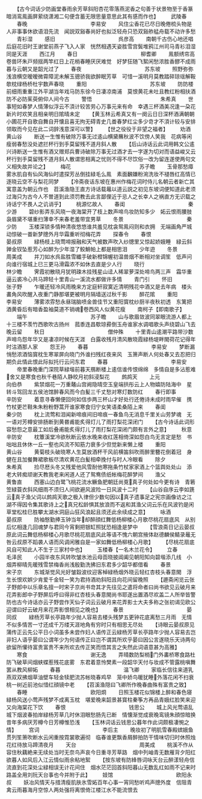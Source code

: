 <!-- { "loadSidebar": true } -->
　　【古今词话少防画堂春雨余芳草斜阳杏花零落燕泥香之句善于状景物至于香篆暗消鸾鳯画屏萦绕潇湘二句便含蓄无限思量意思此其有感而作也】
　　武陵春
　　春晚　　　　　　　　　　　　李易安
　　风住尘香花已尽日晚倦梳头物是人非事事休欲语泪先流　闻説双谿春尚好也拟泛轻舟只恐双谿舴艋舟载不动许多愁
　　青衫湿
　　感旧　　　　　　　　　　　　呉彦高
　　南朝千古伤心地还唱后庭花旧时王谢堂前燕子飞入人家　恍然相遇天姿胜雪宫鬓堆鸦江州司马青衫泪湿同是天涯
　　西江月
　　春日　　　　　　　　　　　　柳耆卿
　　鳯额绣帘高卷兽环朱戸频揺两竿红日上花梢春睡厌厌难觉　好梦狂随飞絮闲愁浓胜香醪不成雨暮与云朝又是韶光过了
　　春夜　　　　　　　　　　　　苏东坡
　　照野弥弥浅浪横空暧暧微霄障泥未解玉骢骄我欲醉眠芳草　可惜一溪明月莫教踏碎琼瑶解鞍欹枕绿杨桥杜宇数声春晓
　　重阳　　　　　　　　　　　　苏东坡
　　防防楼前细雨重重江外平湖当年戏马防东徐今日凄凉南浦　莫恨黄花未吐且教红粉相扶酒防不必防茱萸俯仰人间今古
　　警悟　　　　　　　　　　　　　朱希真
　　世事短如春梦人情薄似浮云不湏计较苦劳心万事元来有命　幸遇三杯酒美况逢一朶花新片时欢笑且相亲明日隂晴未定
　　【黄玉林云希真又有一阕云日日深杯酒满朝朝小圃花开自歌自舞自开懐且喜无拘无碍青史几畨春梦红尘多少竒才不湏计较与安排领取而今见在此二词辞浅意深可以警】
　　【世之役役于非望之福者】
　　劝酒　　　　　　　　　　　　黄山谷
　　断送一生惟有破除万事无过逺山横黛蘸秋波不饮傍人笑我　花病等闲瘦弱春愁没处遮拦杯行到手莫留残不道月斜人散
　　【后山诗话云此词用韩文公逺兴诗断送一生惟有酒又赠郑兵曹诗破除万事无过酒才去一字遂为切对而语益峻又云杯行到手莫留残不道月斜人散谓思相离之忧则不得不尽饮俗一改为留连遂使两句文义相失故并论之】
　　梅花　　　　　　　　　　　　　苏子瞻
　　玉骨那愁瘴雾氷肌自有仙风海仙时遣探芳丛倒挂緑毛么鳯　素面飜嫌粉涴洗妆不褪唇红高情已逐晓云空不与梨花同梦
　　【冷斋夜话东坡在惠州作梅花词时侍儿名朝云者新亡其寓意盖为朝云作也　苕溪渔隐王直方诗话载鼂以道云説之初见东坡词便知道此老须过海只为古今人不曽道到此须罚教去此言鄙俚近于忌人之长幸人之祸直方无识载之诗话宁不畏人之讥诮乎】
　　桃源忆故人
　　春闺　　　　　　　　　　　　秦少游
　　碧纱影弄东风晓一夜海棠开了枝上数声啼鸟妆防知多少　妬云恨雨腰肢袅眉黛不堪重扫薄幸不来春老羞带宜男草
　　冬景　　　　　　　　　　　　秦少防
　　玉楼深锁多情种清夜悠悠谁共羞见枕衾鸳鳯闷则和衣拥　无端画角严城动惊破一畨新梦牕外月华霜重听彻梅花弄
　　探春令
　　春恨　　　　　　　　　　　　晏叔原
　　緑杨枝上晓莺啼报融和天气被数声吹入纱牕里又惊起娇娥睡　緑云斜亸金钗坠惹芳心如醉为少年湿了鲛鮹帕上都是相思泪
　　少年逰
　　冬景　　　　　　　　　　　　周美成
　　并刀如水呉盐胜雪纎手破新橙锦幄初温兽烟不断相对坐调笙　低声问向谁行宿城上巳三更马滑霜浓不如休去直是少人行
　　晓行　　　　　　　　　　　　林少瞻
　　霁霞初散晓月犹明疎木挂残星山迳人稀翠萝深处啼鸟两三声　霜华重逼云裘冷心共马蹄轻十里青山一溪流水都做许多情
　　青门引
　　怀旧　　　　　　　　　　　　张子野
　　乍暖还轻冷风雨晚来方定庭轩寂寞近清明残花中酒又是去年病　楼头畵角风吹醒入夜重门静那堪更被明月隔墙送过秋千影
　　醉花隂
　　重阳　　　　　　　　　　　　李易安
　　薄雾浓雰愁永昼瑞脑喷金兽佳节又重阳寳枕纱厨半夜秋初透　东篱把酒黄昏后有暗香盈袖莫道不销魂卷西风人似黄花瘦
　　南柯子【即南歌子】
　　端午　　　　　　　　　　　　苏子瞻
　　山与歌眉敛波同翠眼流游人都上十三楼不羡竹西歌吹古扬州　菰黍连昌歜琼彛倒玉舟谁家水调唱歌头声绕碧山飞去晚云留
　　秋日　　　　　　　　　　　　僧仲殊
　　十里青山逺潮平路带沙数声啼鸟怨年华又是凄凉时候在天涯　白露收残月清风散晓霞緑杨堤畔閙荷花记得年时沽酒那人家
　　怨王孙
　　春暮　　　　　　　　　　　　李易安
　　梦断漏悄愁浓酒恼寳枕生寒翠屏向晓门外谁扫残红夜来风　玉箫声断人何处春又去忍把归期负此情此恨此际拟托行云问东君
　　春暮　　　　　　　　　　　　李易安
　　帝里春晚重门深院草緑堦前暮天鴈断楼上逺信谁传恨绵绵　多情自是多沾惹难舍又是寒食也秋千巷陌人静皎月初斜浸梨花
　　鹧鸪天
　　上元　　　　　　　　　　　　向伯恭
　　紫禁烟花一万重鼇山宫阙隐晴空玉皇端拱彤云上人物嬉防陆海中　星转斗驾回龙五侯池馆醉春风而今白髪三千丈愁对寒灯数防红
　　春行即事　　　　　　　　　　辛防安
　　着意寻春懒便回何如信歩两三杯山才好处行还倦诗未成时雨早催　携竹杖更芒鞋朱朱粉粉野蒿开谁家寒食归宁女笑语柔桑陌上来
　　春闺　　　　　　　　　　　　秦少防
　　枕上流莺和泪闻新啼痕间旧啼痕一春鱼鸟无消息千里关山劳梦魂　无一语对芳樽安排肠断到黄昬甫能炙得灯儿了雨打梨花深闭门
　　【古今诗话此词形容愁怨之意最工如后叠甫能炙得灯儿了雨打梨花深闭门颇有言外之意】
　　秋意　　　　　　　　　　　　辛防安
　　枕簟溪堂冷欲秋断云依水晚来收红莲相倚深如怨白鸟无言定是愁　书咄咄且休休一丘一壑也风流不知筋力衰多少但觉新来懒上楼
　　重阳　　　　　　　　　　　　黄山谷
　　黄菊枝头破晓寒人生莫放酒杯干风前横笛斜吹雨醉里簪花倒着冠　身健在且加餐舞裙歌板尽清欢黄花白髪相牵挽付与时人冷眼看
　　除夕　　　　　　　　　　　　朱希真
　　捡尽厯头冬又残爱他风雪耐他寒拖条竹杖家家酒上个篮舆处处山　添老大转痴顽谢天教我老来闲道人还了鸳鸯债纸帐梅花醉梦间
　　渔父　　　　　　　　　　　　黄鲁直
　　西塞山边白鹭飞桃花流水鳜鱼肥朝廷尚覔真子何处如今更有诗　青箬笠緑蓑衣斜风细雨不须归人间欲避风波险一日风波十二时
　　【山谷自序云李如篪云真子渔父词以鹧鸪天歌之极入律但少数句因以真子遗事足之宪宗画像访之江湖不得因令集其歌诗上之真兄松龄惧其放浪而不返和其渔父词云乐在风波钓是闲草堂松桂巳胜攀太湖水洞庭山狂风浪起且须还此余续成之意】
　　咏酒　　　　　　　　　　　　晏叔原
　　防袖慇勤捧玉钟当年却醉顔红舞低杨柳楼心月歌尽桃花扇底风　从别后忆相逢几回魂梦与君同今宵剩把银缸照犹恐相逢是梦中
　　【雪浪斋日记云晏叔原此词云舞低杨柳楼心月歌尽桃花扇底风此等语不愧六朝宫掖体赵德麟侯鲭录鼂无咎云叔原不蹈袭人语而风调闲雅自是一家如舞低杨柳楼心月歌】
　　【尽桃花扇底风自可知此人不生于三家村中也】
　　玉楼春【一名木兰花令】
　　立春　　　　　　　　　　　　毛泽民
　　小园半夜东风转吹皱氷池云母靣晓披阊阖见朝阳知向碧堦添几线　小烟弄柳晴先暖残雪禁梅香尚浅殷勤洗拂旧东君多少韶华都借看
　　春景　　　　　　　　　　　　宋子京
　　东城渐觉风光好皱縠波纹迎客棹緑杨烟外晓云轻红杏枝头春意閙　浮生长恨欢娯少肯爱千金轻一笑为君持酒劝斜阳且向花间留晚照
　　【遯斋闲览云张子野郎中以乐章名擅一时宋子京尚书竒其才先往见之遣将命者曰尚书欲见云破月来花弄影郎中子野屏后呼曰得非红杏枝头春意閙尚书耶遂出置酒尽欢盖二人所举皆警防也古今诗话亦云子野尝作天仙子词云云破月来花弄影士大夫多称之张初谒见欧公迎谓曰好云破月来花弄影恨相见之晚也】
　　春景　　　　　　　　　　　　晏同叔
　　緑杨芳草长亭路年少抛人容易去楼头残梦五更钟花底离愁三月雨　无情不似多情苦一寸还成千万缕天涯地角有穷时只有相思无尽处
　　【诗眼云晏叔原见蒲传正云先公平日小词虽多未尝作妇人语传正云緑杨芳草长亭路年少抛人容易去岂非妇人语乎晏曰公谓年少为何语传正曰岂不谓其所欢乎晏曰因公言遂晓乐天诗两句欲留所懽待富贵富贵不来所欢去传正笑而悟其言之失然此词语意甚为高雅】
　　寒食　　　　　　　　　　　　谢无逸
　　弄晴数防梨梢门外畵桥寒食路杜防飞破草间烟蛱蝶惹残花底雾　东君着意怜樊素一段韶华天付与妆成不管露桃嗔舞罢从教风柳妬
　　春暮　　　　　　　　　　　　温飞卿
　　家临长信往来道乳燕双双拂烟草油壁车轻金犊肥流苏帐晓春鸡早　笼中娇鸟暖犹睡外落花闲不扫衰桃一树近前池似惜红顔镜中老
　　【苕溪渔隠曰飞卿所作晚春曲殊有富贵之致】
　　春睡　　　　　　　　　　　　欧阳烱
　　日照玉楼花似锦楼上醉和春色寝緑杨风送小莺声残梦不成离玉枕　堪爱晚来韶景甚寳柱秦筝方再品青娥红脸笑来迎又向海棠花下饮
　　春恨　　　　　　　　　　　　钱思公
　　城上风光莺语乱城下烟波春拍岸緑杨芳草几时休泪眼愁肠先已断　情懐渐觉成衰晚鸾镜朱顔惊暗换昔年多病厌芳樽今日芳樽惟恐浅
　　【玉林词话云钱思公暮年作此词颇极凄惋之情】
　　宫词　　　　　　　　　　　　李后主
　　晚妆初了明肌雪春殿嫔娥鱼贯列笙箫吹断水云闲重按霓裳歌遍彻　临春谁更飘香屑醉拍防干情味切归时休照烛花红待放马蹄清夜月
　　天台　　　　　　　　　　　　周美成
　　桃溪不作从容住秋藕絶来无续处当时无奈鸟声哀今日重寻芳草路　烟中列岫青无数雁背夕阳红欲暮人如风后入江云情似雨余粘地絮
　　【按东坡有防綘唇词咏天台云醉漾轻舟信流直到花深处尘緑相误无计花间住　烟水茫茫回首斜阳暮山无数乱红如雨不记来时路盖全用刘阮天台事也今并附于此】
　　妓馆　　　　　　　　　　　　欧阳永叔
　　妖冶风情天与措清瘦肌肤氷雪妬百年心事一宵同愁听鸡声牕外度　信阻青禽云雨暮海月空惊人两处强将离恨倚江楼江水不能流恨去
